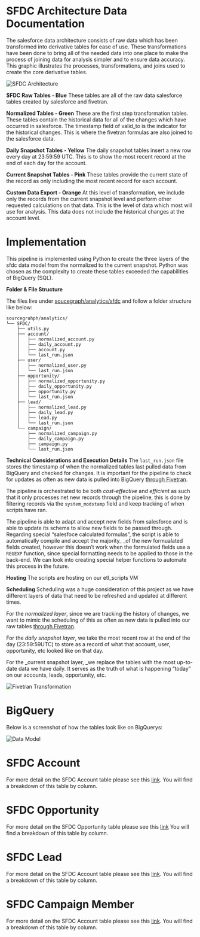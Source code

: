 # **SFDC Architecture Data Documentation**

The salesforce data architecture consists of raw data which has been transformed into derivative tables for ease of use. These transformations have been done to bring all of the needed data into one place to make the process of joining data for analysis simpler and to ensure data accuracy. This graphic illustrates the processes, transformations, and joins used to create the core derivative tables.

![SFDC Architecture](https://drive.google.com/file/d/1GoHi1TM3qRA-EEyyoq-LqnGeZ66pzxsK/uc?usp=sharing)

**SFDC Raw Tables - Blue**
These tables are all of the raw data salesforce tables created by salesforce and fivetran.

**Normalized Tables - Green**
These are the first step transformation tables. These tables contain the historical data for all of the changes which have occurred in salesforce. The timestamp field of valid_to is the indicator for the historical changes. This is where the fivetran formulas are also joined to the salesforce data.

**Daily Snapshot Tables - Yellow**
The daily snapshot tables insert a new row every day at 23:59:59 UTC. This is to show the most recent record at the end of each day for the account.

**Current Snapshot Tables - Pink**
These tables provide the current state of the record as only including the most recent record for each account.

**Custom Data Export - Orange**
At this level of transformation, we include only the records from the current snapshot level and perform other requested calculations on that data. This is the level of data which most will use for analysis. This data does not include the historical changes at the account level.

# **Implementation**

This pipeline is implemented using Python to create the three layers of the sfdc data model from the normalized to the current snapshot. Python was chosen as the complexity to create these tables exceeded the capabilities of BigQuery (SQL).

**Folder & File Structure**

The files live under [soucegraph/analytics/sfdc](https://github.com/sourcegraph/analytics/pull/561) and follow a folder structure like below:

```
sourcegrahph/analytics/
└── SFDC/
    ├── utils.py
    ├── account/
    │   ├── normalized_account.py
    │   ├── daily_account.py
    │   ├── account.py
    │   └── last_run.json
    ├── user/
    │   ├── normalized_user.py
    │   └── last_run.json
    ├── opportunity/
    │   ├── normalized_opportunity.py
    │   ├── daily_opportunity.py
    │   ├── opportunity.py
    │   └── last_run.json
    ├── lead/
    │   ├── normalized_lead.py
    │   ├── daily_lead.py
    │   ├── lead.py
    │   └── last_run.json
    └── campaign/
        ├── normalized_campaign.py
        ├── daily_campaign.py
        ├── campaign.py
        └── last_run.json
```

**Technical Considerations and Execution Details**
The `last_run.json` file stores the timestamp of when the normalized tables last pulled data from BigQuery and checked for changes. It is important for the pipeline to check for updates as often as new data is pulled into BigQuery [through Fivetran](https://fivetran.com/dashboard/connectors/salesforce/salesforce_data/setup?requiredGroup=august_stressing).

The pipeline is orchestrated to be both _cost-effective_ and _efficient_ as such that it only processes net new records through the pipeline, this is done by filtering records via the `system_modstamp` field and keep tracking of when scripts have ran.

The pipeline is able to adapt and accept new fields from salesforce and is able to update its schema to allow new fields to be passed through. Regarding special “salesfoce calculated formulas”, the script is able to automatically compile and accept the majority\_ \_of the new formualated fields created, however this doesn’t work when the formulated fields use a` REGEXP` function, since special formatting needs to be applied to those in the back-end. We can look into creating special helper functions to automate this process in the future.

**Hosting**
The scripts are hosting on our etl_scripts VM

**Scheduling**
Scheduling was a huge consideration of this project as we have different layers of data that need to be refreshed and updated at different times.

For the _normalized layer_, since we are tracking the history of changes, we want to mimic the scheduling of this as often as new data is pulled into our raw tables [through Fivetran](https://fivetran.com/dashboard/connectors/salesforce/salesforce_data/setup?requiredGroup=august_stressing).

For the _daily snapshot layer_, we take the most recent row at the end of the day (23:59:59UTC) to store as a record of what that account, user, opportunity, etc looked like on that day.

For the \_current snapshot layer, \_we replace the tables with the most up-to-date data we have daily. It serves as the truth of what is happening “today” on our accounts, leads, opportunity, etc.

![Fivetran Transformation](https://drive.google.com/file/d/16FH6BSOR7NUL0C3Hk9oqFkuxlWuDTQi-/view?usp=sharingg)

# **BigQuery**

Below is a screenshot of how the tables look like on BigQuerys:

![Data Model](https://drive.google.com/file/d/1kd4NwiD07ZvY67MtvZtXKuIj91jwFqN6/view?usp=sharing)

# **SFDC Account**

For more detail on the SFDC Account table please see this [link](https://docs.google.com/spreadsheets/d/1Yc602GUEKjEwReZgdnaSZ_62crnc7EZIIE2-7qLZMns/edit#gid=0). You will find a breakdown of this table by column.

# **SFDC Opportunity**

For more detail on the SFDC Opportunity table please see this [link](https://docs.google.com/spreadsheets/d/1Yc602GUEKjEwReZgdnaSZ_62crnc7EZIIE2-7qLZMns/edit#gid=1417098663) You will find a breakdown of this table by column.

# **SFDC Lead**

For more detail on the SFDC Account table please see this [link](https://docs.google.com/spreadsheets/d/1Yc602GUEKjEwReZgdnaSZ_62crnc7EZIIE2-7qLZMns/edit#gid=1954937052). You will find a breakdown of this table by column.

# **SFDC Campaign Member**

For more detail on the SFDC Account table please see this [link](https://docs.google.com/spreadsheets/d/1Yc602GUEKjEwReZgdnaSZ_62crnc7EZIIE2-7qLZMns/edit#gid=1385430871). You will find a breakdown of this table by column.
